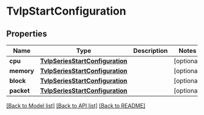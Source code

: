 # TvlpStartConfiguration

## Properties
Name | Type | Description | Notes
------------ | ------------- | ------------- | -------------
**cpu** | [**TvlpSeriesStartConfiguration**](TvlpSeriesStartConfiguration.md) |  | [optional] 
**memory** | [**TvlpSeriesStartConfiguration**](TvlpSeriesStartConfiguration.md) |  | [optional] 
**block** | [**TvlpSeriesStartConfiguration**](TvlpSeriesStartConfiguration.md) |  | [optional] 
**packet** | [**TvlpSeriesStartConfiguration**](TvlpSeriesStartConfiguration.md) |  | [optional] 

[[Back to Model list]](../README.md#documentation-for-models) [[Back to API list]](../README.md#documentation-for-api-endpoints) [[Back to README]](../README.md)



